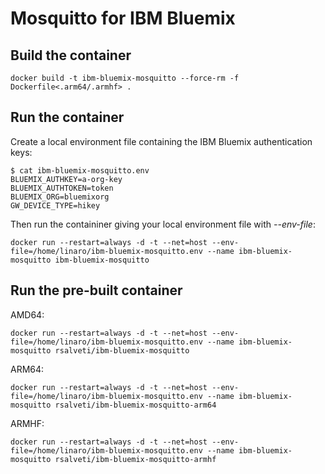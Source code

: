 # Mosquitto for IBM Bluemix

## Build the container

```
docker build -t ibm-bluemix-mosquitto --force-rm -f Dockerfile<.arm64/.armhf> .
```

## Run the container

Create a local environment file containing the IBM Bluemix authentication keys:

```
$ cat ibm-bluemix-mosquitto.env
BLUEMIX_AUTHKEY=a-org-key
BLUEMIX_AUTHTOKEN=token
BLUEMIX_ORG=bluemixorg
GW_DEVICE_TYPE=hikey
```

Then run the containiner giving your local environment file with *--env-file*:

```
docker run --restart=always -d -t --net=host --env-file=/home/linaro/ibm-bluemix-mosquitto.env --name ibm-bluemix-mosquitto ibm-bluemix-mosquitto
```

## Run the pre-built container

AMD64:

```
docker run --restart=always -d -t --net=host --env-file=/home/linaro/ibm-bluemix-mosquitto.env --name ibm-bluemix-mosquitto rsalveti/ibm-bluemix-mosquitto
```

ARM64:

```
docker run --restart=always -d -t --net=host --env-file=/home/linaro/ibm-bluemix-mosquitto.env --name ibm-bluemix-mosquitto rsalveti/ibm-bluemix-mosquitto-arm64
```

ARMHF:

```
docker run --restart=always -d -t --net=host --env-file=/home/linaro/ibm-bluemix-mosquitto.env --name ibm-bluemix-mosquitto rsalveti/ibm-bluemix-mosquitto-armhf
```
